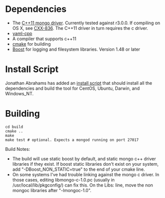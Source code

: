 Dependencies
============

* The
  [C++11 mongo driver](https://github.com/mongodb/mongo-cxx-driver/tree/master). Currently
  tested against r3.0.0. If compiling on OS X, see
  [CXX-836](https://jira.mongodb.org/browse/CXX-836). The C++11 driver
  in turn requires the c driver.
* [yaml-cpp](https://github.com/jbeder/yaml-cpp)
* A compiler that supports c++11
* [cmake](http://www.cmake.org/) for building
* [Boost](http://www.boost.org/) for logging and filesystem
  libraries. Version 1.48 or later

Install Script
==============

Jonathan Abrahams has added an [install script](install.sh) that
should install all the dependencies and build the tool for CentOS,
Ubuntu, Darwin, and Windows_NT.

Building
========

    cd build
    cmake ..
    make
    make test # optional. Expects a mongod running on port 27017


Build Notes:

* The build will use static boost by default, and static mongo c++
  driver libraries if they exist. If boost static libraries don't
  exist on your system, add "-DBoost\_NON\_STATIC=true" to the end of your
  cmake line.
* On some systems I've had trouble linking against the mongo c
  driver. In those cases, editing libmongo-c-1.0.pc (usually in
  /usr/local/lib/pkgconfig/) can fix this. On the Libs: line, move the
  non mongoc libraries after "-lmongoc-1.0".
